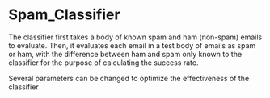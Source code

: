 # Spam_Classifier
The classifier first takes a body of known spam and ham (non-spam) emails to evaluate. Then, it evaluates each email in a test body of emails as spam or ham, with the difference between ham and spam only known to the classifier for the purpose of calculating the success rate.

Several parameters can be changed to optimize the effectiveness of the classifier
